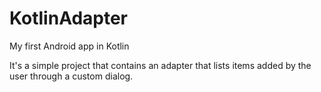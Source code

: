 # KotlinAdapter

My first Android app in Kotlin

It's a simple project that contains an adapter that lists items added by the user through a custom dialog.
